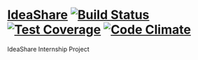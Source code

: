 # [IdeaShare](https://ideashare-staging.herokuapp.com) [![Build Status](https://travis-ci.com/elpassion/ideashare.svg?token=NqZvKTwncDoCs3qhzTBe&branch=master)](https://travis-ci.com/elpassion/ideashare) [![Test Coverage](https://codeclimate.com/repos/56531cb5f27757b0d1019f5c/badges/45ce2d95d2c9ea57f853/coverage.svg)](https://codeclimate.com/repos/56531cb5f27757b0d1019f5c/coverage) [![Code Climate](https://codeclimate.com/repos/56531cb5f27757b0d1019f5c/badges/45ce2d95d2c9ea57f853/gpa.svg)](https://codeclimate.com/repos/56531cb5f27757b0d1019f5c/feed) 

IdeaShare Internship Project

